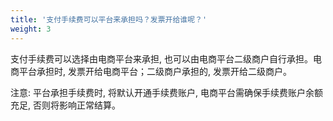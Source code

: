 ```yaml
---
title: '支付手续费可以平台来承担吗？发票开给谁呢？'
weight: 3
---
```


支付手续费可以选择由电商平台来承担, 也可以由电商平台二级商户自行承担。电商平台承担时, 发票开给电商平台；二级商户承担的, 发票开给二级商户。

注意: 平台承担手续费时, 将默认开通手续费账户, 电商平台需确保手续费账户余额充足, 否则将影响正常结算。
